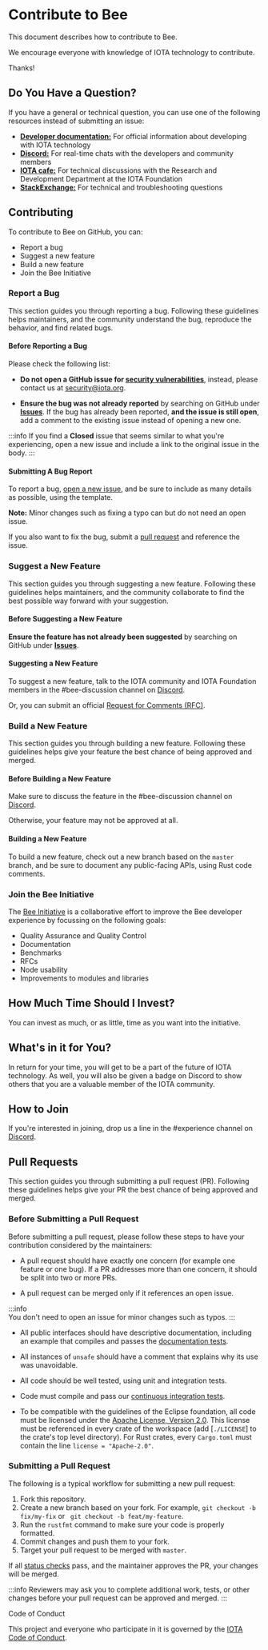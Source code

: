 # Contribute to Bee

This document describes how to contribute to Bee.

We encourage everyone with knowledge of IOTA technology to contribute.

Thanks!

## Do You Have a Question?

If you have a general or technical question, you can use one of the following resources instead of submitting an issue:

- [**Developer documentation:**](https://docs.iota.org/) For official information about developing with IOTA technology
- [**Discord:**](https://discord.iota.org/) For real-time chats with the developers and community members
- [**IOTA cafe:**](https://iota.cafe/) For technical discussions with the Research and Development Department at the IOTA Foundation
- [**StackExchange:**](https://iota.stackexchange.com/) For technical and troubleshooting questions

## Contributing 

To contribute to Bee on GitHub, you can:

- Report a bug
- Suggest a new feature
- Build a new feature
- Join the Bee Initiative

### Report a Bug

This section guides you through reporting a bug. Following these guidelines helps maintainers, and the community understand the bug, reproduce the behavior, and find related bugs.

#### Before Reporting a Bug

Please check the following list:

- **Do not open a GitHub issue for [security vulnerabilities](security_vulnerabilities.md)**, instead, please contact us at [security@iota.org](mailto:security@iota.org).

- **Ensure the bug was not already reported** by searching on GitHub under [**Issues**](https://github.com/iotaledger/bee/issues). If the bug has already been reported, **and the issue is still open**, add a comment to the existing issue instead of opening a new one.

:::info
If you find a **Closed** issue that seems similar to what you're experiencing, open a new issue and include a link to the original issue in the body.
:::

#### Submitting A Bug Report

To report a bug, [open a new issue](https://github.com/iotaledger/bee/issues/new), and be sure to include as many details as possible, using the template.

**Note:** Minor changes such as fixing a typo can but do not need an open issue.

If you also want to fix the bug, submit a [pull request](#pull-requests) and reference the issue.

### Suggest a New Feature

This section guides you through suggesting a new feature. Following these guidelines helps maintainers, and the community collaborate to find the best possible way forward with your suggestion.

#### Before Suggesting a New Feature

**Ensure the feature has not already been suggested** by searching on GitHub under [**Issues**](https://github.com/iotaledger/bee/issues).

#### Suggesting a New Feature

To suggest a new feature, talk to the IOTA community and IOTA Foundation members in the #bee-discussion channel on [Discord](https://discord.iota.org/).

Or, you can submit an official [Request for Comments (RFC)](https://github.com/iotaledger/bee-rfcs/).


### Build a New Feature 

This section guides you through building a new feature. Following these guidelines helps give your feature the best chance of being approved and merged.

#### Before Building a New Feature

Make sure to discuss the feature in the #bee-discussion channel on [Discord](https://discord.iota.org/).

Otherwise, your feature may not be approved at all.

#### Building a New Feature

To build a new feature, check out a new branch based on the `master` branch, and be sure to document any public-facing APIs, using Rust code comments.


### Join the Bee Initiative 

The [Bee Initiative](https://github.com/iota-community/bee) is a collaborative effort to improve the Bee developer experience by focussing on the following goals:

- Quality Assurance and Quality Control
- Documentation
- Benchmarks
- RFCs
- Node usability
- Improvements to modules and libraries

## How Much Time Should I Invest?

You can invest as much, or as little, time as you want into the initiative.

## What's in it for You?

In return for your time, you will get to be a part of the future of IOTA technology.  As well,  you will also be given a badge on Discord to show others that you are a valuable member of the IOTA community.

## How to Join

If you're interested in joining, drop us a line in the #experience channel on [Discord](https://discord.iota.org/).

## Pull Requests 

This section guides you through submitting a pull request (PR). Following these guidelines helps give your PR the best chance of being approved and merged.

### Before Submitting a Pull Request

Before submitting a pull request, please follow these steps to have your contribution considered by the maintainers:

- A pull request should have exactly one concern (for example one feature or one bug). If a PR addresses more than one concern, it should be split into two or more PRs.

- A pull request can be merged only if it references an open issue.

:::info  
You don't need to open an issue for minor changes such as typos.
:::

- All public interfaces should have descriptive documentation, including an
example that compiles and passes the [documentation tests](https://doc.rust-lang.org/rustdoc/documentation-tests.html).

- All instances of `unsafe` should have a comment that explains why its use was unavoidable.

- All code should be well tested, using unit and integration tests.

- Code must compile and pass our [continuous integration tests](.github/workflows).

- To be compatible with the guidelines of the Eclipse foundation, all code must be licensed under the [Apache License, Version 2.0](https://www.apache.org/licenses/LICENSE-2.0). This license must be referenced in every crate of the workspace (add [`./LICENSE`] to the crate's top level directory). For Rust crates, every `Cargo.toml` must contain the line `license = "Apache-2.0"`.

### Submitting a Pull Request

The following is a typical workflow for submitting a new pull request:

1. Fork this repository.
2. Create a new branch based on your fork. For example, `git checkout -b fix/my-fix` or ` git checkout -b feat/my-feature`.
3. Run the `rustfmt` command to make sure your code is properly formatted.
4. Commit changes and push them to your fork.
5. Target your pull request to be merged with `master`.

If all [status checks](https://help.github.com/articles/about-status-checks/) pass, and the maintainer approves the PR, your changes will be merged.

:::info
Reviewers may ask you to complete additional work, tests, or other changes before your pull request can be approved and merged.
:::

Code of Conduct 

This project and everyone who participate in it is governed by the [IOTA Code of Conduct](code_of_conduct.md).